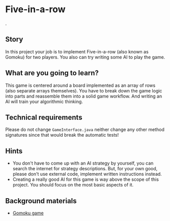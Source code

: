 # Five-in-a-row
.

## Story

In this project your job is to implement Five-in-a-row (also known as Gomoku) for two players.
You also can try writing some AI to play the game.

## What are you going to learn?

This game is centered around a board implemented as an array of rows (also separate arrays themselves).
You have to break down the game logic into parts and reassemble them into a solid game workflow.
And writing an AI will train your algorithmic thinking.

## Technical requirements

Please do not change `GameInterface.java` neither change any other method signatures
since that would break the automatic tests!

## Hints

- You don't have to come up with an AI strategy by yourself, you can search the internet
  for strategy descriptions. But, for your own good, please don't use external code,
  implement written instructions instead.
- Creating a really good AI for this game is way above the scope of this project.
  You should focus on the most basic aspects of it.

## Background materials

- [Gomoku game](https://en.wikipedia.org/wiki/Gomoku)

